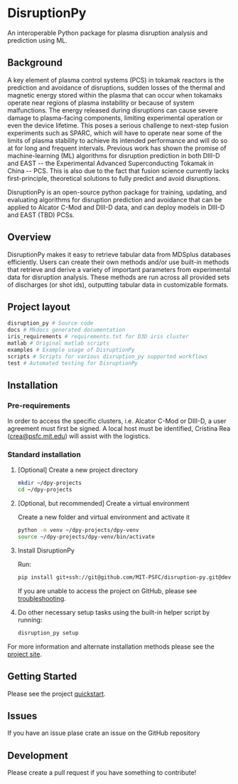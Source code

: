 # DisruptionPy
An interoperable Python package for plasma disruption analysis and prediction using ML. 

## Background
A key element of plasma control systems (PCS) in tokamak reactors is the prediction and avoidance of disruptions, sudden losses of the thermal and magnetic energy stored within the plasma that can occur when tokamaks operate near regions of plasma instability or because of system malfunctions. The energy released during  disruptions can cause severe damage to plasma-facing components, limiting experimental operation or even the device lifetime. This poses a serious challenge to next-step fusion experiments such as SPARC, which will have to operate near some of the limits of plasma stability to achieve its intended performance and will do so at for long and frequent intervals. Previous work has shown the promise of machine-learning (ML) algorithms for disruption prediction in both DIII-D and EAST -- the Experimental Advanced Superconducting Tokamak in China -- PCS. This is also due to the fact that fusion science currently lacks first-principle, theoretical solutions to fully predict and avoid disruptions. 

DisruptionPy is an open-source python package for training, updating, and evaluating algorithms for disruption prediction and avoidance that can be applied to Alcator C-Mod and DIII-D data, and can deploy models in DIII-D and EAST (TBD) PCSs.

## Overview
DisruptionPy makes it easy to retrieve tabular data from MDSplus databases efficiently. Users can create their own methods and/or use built-in methods that retrieve and derive a variety of important parameters from experimental data for disruption analysis. These methods are run across all provided sets of discharges (or shot ids), outputting tabular data in customizable formats.

## Project layout
```python
disruption_py # Source code
docs # Mkdocs generated documentation
iris_requirements # requirements.txt for D3D iris cluster
matlab # Original matlab scripts
examples # Example usage of DisruptionPy
scripts # Scripts for various disruption_py supported workflows
test # Automated testing for DisruptionPy
```

## Installation

### Pre-requirements
In order to access the specific clusters, i.e. Alcator C-Mod or DIII-D, a user agreement must first be signed. A local host must be identified, Cristina Rea (<crea@psfc.mit.edu>) will assist with the logistics.

### Standard installation 

1. [Optional] Create a new project directory
	```bash
	mkdir ~/dpy-projects
	cd ~/dpy-projects
	```

2. [Optional, but recommended] Create a virtual environment

	Create a new folder and virtual environment and activate it
	```bash
	python -m venv ~/dpy-projects/dpy-venv
	source ~/dpy-projects/dpy-venv/bin/activate
	```

3. Install DisruptionPy

	Run:
	```bash
	pip install git+ssh://git@github.com/MIT-PSFC/disruption-py.git@develop#egg=disruption_py
	```
	If you are unable to access the project on GitHub, please see [troubleshooting](https://mit-psfc.github.io/disruption-py/quickstart/installation_quickstart/#troubleshooting).

4. Do other necessary setup tasks using the built-in helper script by running:
	```bash
	disruption_py setup
	```

For more information and alternate installation methods please see the [project site](https://mit-psfc.github.io/disruption-py/quickstart/installation_quickstart/).

## Getting Started
Please see the project [quickstart](https://mit-psfc.github.io/disruption-py/quickstart/usage_quickstart/).

## Issues
If you have an issue plase crate an issue on the GitHub repository

## Development
Please create a pull request if you have something to contribute!